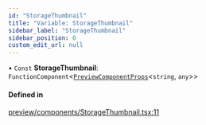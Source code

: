 ```yaml
---
id: "StorageThumbnail"
title: "Variable: StorageThumbnail"
sidebar_label: "StorageThumbnail"
sidebar_position: 0
custom_edit_url: null
---
```


• `Const` **StorageThumbnail**: `FunctionComponent`<[`PreviewComponentProps`](../interfaces/PreviewComponentProps)<`string`, `any`\>\>

#### Defined in

[preview/components/StorageThumbnail.tsx:11](https://github.com/Camberi/firecms/blob/2d60fba/src/preview/components/StorageThumbnail.tsx#L11)
